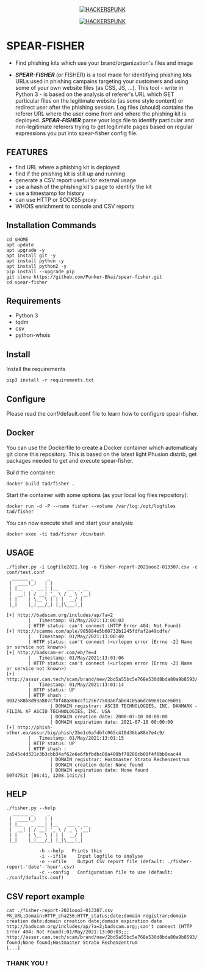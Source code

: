 <p align="center">
<a href="https://punkers.business.site"><img title="HACKERSPUNK" src="https://img.shields.io/badge/MADE%20IN-INDIA-SCRIPT?colorA=%23ff8100&colorB=%23017e40&colorC=%23ff0000&style=for-the-badge"></a>
</p>
<p align="center">
<a href="https://punkers.business.site"><img title="HACKERSPUNK" src="https://img.shields.io/badge/HACKERS-PUNK-green?style=for-the-badge&logo=appveyor"></a>
</p>

# SPEAR-FISHER
* Find phishing kits which use your brand/organization's files and image

* *****SPEAR-FISHER***** (or FISHER) is a tool made for identifying phishing kits URLs used in phishing campains targeting your customers and using some of your own website files (as CSS, JS, ...). This tool - write in Python 3 - is based on the analysis of referer's URL which GET particular files on the legitimate website (as some style content) or redirect user after the phishing session. Log files (should) contains the referer URL where the user come from and where the phishing kit is deployed. *****SPEAR-FISHER***** parse your logs file to identify particular and non-legitimate referers trying to get legitimate pages based on regular expressions you put into spear-fisher config file.

## FEATURES
* find URL where a phishing kit is deployed
* find if the phishing kit is still up and running
* generate a CSV report useful for external usage
* use a hash of the phishing kit's page to identify the kit
* use a timestamp for history
* can use HTTP or SOCKS5 proxy
* WHOIS enrichment to console and CSV reports
## Installation Commands
```
cd $HOME
apt update
apt upgrade -y
apt install git -y
apt install python -y
apt install python2 -y
pip install --upgrade pip
git clone https://github.com/Punker-Bhai/spear-fisher.git
cd spear-fisher
```
## Requirements
* Python 3
* tqdm
* csv
* python-whois
## Install
Install the requirements

`pip3 install -r requirements.txt`
## Configure
Please read the conf/default.conf file to learn how to configure spear-fisher.
## Docker
You can use the Dockerfile to create a Docker container which automaticaly git clone this repository. This is based on the latest light Phusion distrib, get packages needed to get and execute spear-fisher.

Build the container:

`docker build tad/fisher .`

Start the container with some options (as your local log files repository):

`docker run -d -P --name fisher --volume /var/log:/opt/logfiles tad/fisher`

You can now execute shell and start your analysis:

`docker exec -ti tad/fisher /bin/bash`
## USAGE
```
./fisher.py -i LogFile2021.log -o fisher-report-2021ooo2-013307.csv -c conf/test.conf
  ______ _     _               
 |  ____(_)   | |              
 | |__   _ ___| |__   ___ _ __ 
 |  __| | / __| '_ \ / _ \ '__|
 | |    | \__ \ | | |  __/ |   
 |_|    |_|___/_| |_|\___|_|

[+] http://badscam.org/includes/ap/?a=2
		|   Timestamp: 01/May/2021:13:00:03
		| HTTP status: can't connect (HTTP Error 404: Not Found)
[+] http://scamme.com/aple/985884e5b60732b1245fdfaf2a49cdfe/
		|   Timestamp: 01/May/2021:13:00:49
		| HTTP status: can't connect (<urlopen error [Errno -2] Name or service not known>)
[+] http://badscam-er.com/eb/?e=4
		|   Timestamp: 01/May/2021:13:01:06
		| HTTP status: can't connect (<urlopen error [Errno -2] Name or service not known>)
[+] http://assur.cam.tech/scam/brand/new/2bd5a55bc5e768e530d8bda80a9b8593/
		|   Timestamp: 01/May/2021:13:01:14
		| HTTP status: UP
		| HTTP shash : 0032588b8d93a807cf0f48a806ccf125677503a6fabe4105a6dc69e81ace6091
                | DOMAIN registrar: ASCIO TECHNOLOGIES, INC. DANMARK - FILIAL AF ASCIO TECHNOLOGIES, INC. USA
                | DOMAIN creation date: 2008-07-10 00:00:00
                | DOMAIN expiration date: 2021-07-10 00:00:00
[+] http://phish-other.eu/assur/big/phish/2be1c6afdbfc065c410d36ba88e7e4c9/
		|   Timestamp: 01/May/2021:13:01:15
		| HTTP status: UP
		| HTTP shash : 2a545c4d321e3b3cbb34af62e6e6fbfbdbc00a400bf70280cb00f4f6bb0eac44
                | DOMAIN registrar: Hostmaster Strato Rechenzentrum
                | DOMAIN creation date: None found
                | DOMAIN expiration date: None found
697475it [06:41, 1208.14it/s]
```
## HELP
```
./fisher.py --help
  ______ _     _               
 |  ____(_)   | |              
 | |__   _ ___| |__   ___ _ __ 
 |  __| | / __| '_ \ / _ \ '__|
 | |    | \__ \ | | |  __/ |   
 |_|    |_|___/_| |_|\___|_| 

			-h --help   Prints this
			-i --ifile    Input logfile to analyse
			-o --ofile    Output CSV report file (default: ./fisher-report-'date'-'hour'.csv)
			-c --config   Configuration file to use (default: ./conf/defaults.conf)
```
## CSV report example
```
cat ./fisher-report-2021ooo2-013307.csv
PK_URL;Domain;HTTP_sha256;HTTP_status;date;domain registrar;domain creation date;domain creation date;domain expiration date
http://badscam.org/includes/ap/?a=2;badscam.org;;can't connect (HTTP Error 404: Not Found);01/May/2021:13:00:03;;;
http://assur.cam.tech/scam/brand/new/2bd5a55bc5e768e530d8bda80a9b8593/;assur.cam.tech;0032588b8d93a807cf0f48a806ccf125677503a6fabe4105a6dc69e81ace6091;UP;01/May/2021:13:01:14;None found;None found;Hostmaster Strato Rechenzentrum
[...]
```
### THANK YOU ! 

